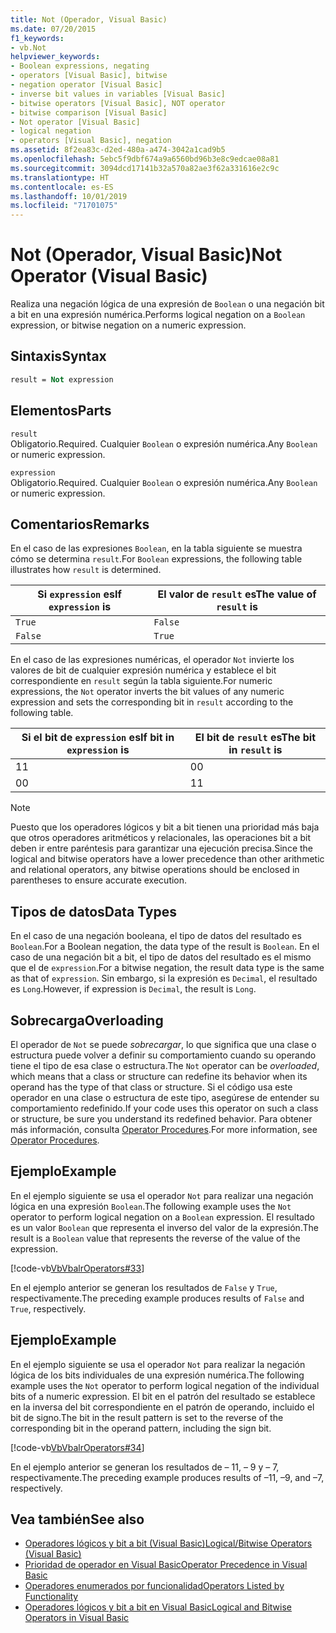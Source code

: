 ```yaml
---
title: Not (Operador, Visual Basic)
ms.date: 07/20/2015
f1_keywords:
- vb.Not
helpviewer_keywords:
- Boolean expressions, negating
- operators [Visual Basic], bitwise
- negation operator [Visual Basic]
- inverse bit values in variables [Visual Basic]
- bitwise operators [Visual Basic], NOT operator
- bitwise comparison [Visual Basic]
- Not operator [Visual Basic]
- logical negation
- operators [Visual Basic], negation
ms.assetid: 8f2ea83c-d2ed-480a-a474-3042a1cad9b5
ms.openlocfilehash: 5ebc5f9dbf674a9a6560bd96b3e8c9edcae08a81
ms.sourcegitcommit: 3094dcd17141b32a570a82ae3f62a331616e2c9c
ms.translationtype: HT
ms.contentlocale: es-ES
ms.lasthandoff: 10/01/2019
ms.locfileid: "71701075"
---
```

# <a name="not-operator-visual-basic"></a><span data-ttu-id="119be-102">Not (Operador, Visual Basic)</span><span class="sxs-lookup"><span data-stu-id="119be-102">Not Operator (Visual Basic)</span></span>
<span data-ttu-id="119be-103">Realiza una negación lógica de una expresión de `Boolean` o una negación bit a bit en una expresión numérica.</span><span class="sxs-lookup"><span data-stu-id="119be-103">Performs logical negation on a `Boolean` expression, or bitwise negation on a numeric expression.</span></span>  
  
## <a name="syntax"></a><span data-ttu-id="119be-104">Sintaxis</span><span class="sxs-lookup"><span data-stu-id="119be-104">Syntax</span></span>  
  
```vb  
result = Not expression  
```  
  
## <a name="parts"></a><span data-ttu-id="119be-105">Elementos</span><span class="sxs-lookup"><span data-stu-id="119be-105">Parts</span></span>  
 `result`  
 <span data-ttu-id="119be-106">Obligatorio.</span><span class="sxs-lookup"><span data-stu-id="119be-106">Required.</span></span> <span data-ttu-id="119be-107">Cualquier `Boolean` o expresión numérica.</span><span class="sxs-lookup"><span data-stu-id="119be-107">Any `Boolean` or numeric expression.</span></span>  
  
 `expression`  
 <span data-ttu-id="119be-108">Obligatorio.</span><span class="sxs-lookup"><span data-stu-id="119be-108">Required.</span></span> <span data-ttu-id="119be-109">Cualquier `Boolean` o expresión numérica.</span><span class="sxs-lookup"><span data-stu-id="119be-109">Any `Boolean` or numeric expression.</span></span>  
  
## <a name="remarks"></a><span data-ttu-id="119be-110">Comentarios</span><span class="sxs-lookup"><span data-stu-id="119be-110">Remarks</span></span>  
 <span data-ttu-id="119be-111">En el caso de las expresiones `Boolean`, en la tabla siguiente se muestra cómo se determina `result`.</span><span class="sxs-lookup"><span data-stu-id="119be-111">For `Boolean` expressions, the following table illustrates how `result` is determined.</span></span>  
  
|<span data-ttu-id="119be-112">Si `expression` es</span><span class="sxs-lookup"><span data-stu-id="119be-112">If `expression` is</span></span>|<span data-ttu-id="119be-113">El valor de `result` es</span><span class="sxs-lookup"><span data-stu-id="119be-113">The value of `result` is</span></span>|  
|------------------------|------------------------------|  
|`True`|`False`|  
|`False`|`True`|  
  
 <span data-ttu-id="119be-114">En el caso de las expresiones numéricas, el operador `Not` invierte los valores de bit de cualquier expresión numérica y establece el bit correspondiente en `result` según la tabla siguiente.</span><span class="sxs-lookup"><span data-stu-id="119be-114">For numeric expressions, the `Not` operator inverts the bit values of any numeric expression and sets the corresponding bit in `result` according to the following table.</span></span>  
  
|<span data-ttu-id="119be-115">Si el bit de `expression` es</span><span class="sxs-lookup"><span data-stu-id="119be-115">If bit in `expression` is</span></span>|<span data-ttu-id="119be-116">El bit de `result` es</span><span class="sxs-lookup"><span data-stu-id="119be-116">The bit in `result` is</span></span>|  
|-------------------------------|----------------------------|  
|<span data-ttu-id="119be-117">1</span><span class="sxs-lookup"><span data-stu-id="119be-117">1</span></span>|<span data-ttu-id="119be-118">0</span><span class="sxs-lookup"><span data-stu-id="119be-118">0</span></span>|  
|<span data-ttu-id="119be-119">0</span><span class="sxs-lookup"><span data-stu-id="119be-119">0</span></span>|<span data-ttu-id="119be-120">1</span><span class="sxs-lookup"><span data-stu-id="119be-120">1</span></span>|  
  
> [!NOTE]
> <span data-ttu-id="119be-121">Puesto que los operadores lógicos y bit a bit tienen una prioridad más baja que otros operadores aritméticos y relacionales, las operaciones bit a bit deben ir entre paréntesis para garantizar una ejecución precisa.</span><span class="sxs-lookup"><span data-stu-id="119be-121">Since the logical and bitwise operators have a lower precedence than other arithmetic and relational operators, any bitwise operations should be enclosed in parentheses to ensure accurate execution.</span></span>  
  
## <a name="data-types"></a><span data-ttu-id="119be-122">Tipos de datos</span><span class="sxs-lookup"><span data-stu-id="119be-122">Data Types</span></span>  
 <span data-ttu-id="119be-123">En el caso de una negación booleana, el tipo de datos del resultado es `Boolean`.</span><span class="sxs-lookup"><span data-stu-id="119be-123">For a Boolean negation, the data type of the result is `Boolean`.</span></span> <span data-ttu-id="119be-124">En el caso de una negación bit a bit, el tipo de datos del resultado es el mismo que el de `expression`.</span><span class="sxs-lookup"><span data-stu-id="119be-124">For a bitwise negation, the result data type is the same as that of `expression`.</span></span> <span data-ttu-id="119be-125">Sin embargo, si la expresión es `Decimal`, el resultado es `Long`.</span><span class="sxs-lookup"><span data-stu-id="119be-125">However, if expression is `Decimal`, the result is `Long`.</span></span>  
  
## <a name="overloading"></a><span data-ttu-id="119be-126">Sobrecarga</span><span class="sxs-lookup"><span data-stu-id="119be-126">Overloading</span></span>  
 <span data-ttu-id="119be-127">El operador de `Not` se puede *sobrecargar*, lo que significa que una clase o estructura puede volver a definir su comportamiento cuando su operando tiene el tipo de esa clase o estructura.</span><span class="sxs-lookup"><span data-stu-id="119be-127">The `Not` operator can be *overloaded*, which means that a class or structure can redefine its behavior when its operand has the type of that class or structure.</span></span> <span data-ttu-id="119be-128">Si el código usa este operador en una clase o estructura de este tipo, asegúrese de entender su comportamiento redefinido.</span><span class="sxs-lookup"><span data-stu-id="119be-128">If your code uses this operator on such a class or structure, be sure you understand its redefined behavior.</span></span> <span data-ttu-id="119be-129">Para obtener más información, consulta [Operator Procedures](../../../visual-basic/programming-guide/language-features/procedures/operator-procedures.md).</span><span class="sxs-lookup"><span data-stu-id="119be-129">For more information, see [Operator Procedures](../../../visual-basic/programming-guide/language-features/procedures/operator-procedures.md).</span></span>  
  
## <a name="example"></a><span data-ttu-id="119be-130">Ejemplo</span><span class="sxs-lookup"><span data-stu-id="119be-130">Example</span></span>  
 <span data-ttu-id="119be-131">En el ejemplo siguiente se usa el operador `Not` para realizar una negación lógica en una expresión `Boolean`.</span><span class="sxs-lookup"><span data-stu-id="119be-131">The following example uses the `Not` operator to perform logical negation on a `Boolean` expression.</span></span> <span data-ttu-id="119be-132">El resultado es un valor `Boolean` que representa el inverso del valor de la expresión.</span><span class="sxs-lookup"><span data-stu-id="119be-132">The result is a `Boolean` value that represents the reverse of the value of the expression.</span></span>  
  
 [!code-vb[VbVbalrOperators#33](~/samples/snippets/visualbasic/VS_Snippets_VBCSharp/VbVbalrOperators/VB/Class1.vb#33)]  
  
 <span data-ttu-id="119be-133">En el ejemplo anterior se generan los resultados de `False` y `True`, respectivamente.</span><span class="sxs-lookup"><span data-stu-id="119be-133">The preceding example produces results of `False` and `True`, respectively.</span></span>  
  
## <a name="example"></a><span data-ttu-id="119be-134">Ejemplo</span><span class="sxs-lookup"><span data-stu-id="119be-134">Example</span></span>  
 <span data-ttu-id="119be-135">En el ejemplo siguiente se usa el operador `Not` para realizar la negación lógica de los bits individuales de una expresión numérica.</span><span class="sxs-lookup"><span data-stu-id="119be-135">The following example uses the `Not` operator to perform logical negation of the individual bits of a numeric expression.</span></span> <span data-ttu-id="119be-136">El bit en el patrón del resultado se establece en la inversa del bit correspondiente en el patrón de operando, incluido el bit de signo.</span><span class="sxs-lookup"><span data-stu-id="119be-136">The bit in the result pattern is set to the reverse of the corresponding bit in the operand pattern, including the sign bit.</span></span>  
  
 [!code-vb[VbVbalrOperators#34](~/samples/snippets/visualbasic/VS_Snippets_VBCSharp/VbVbalrOperators/VB/Class1.vb#34)]  
  
 <span data-ttu-id="119be-137">En el ejemplo anterior se generan los resultados de – 11, – 9 y – 7, respectivamente.</span><span class="sxs-lookup"><span data-stu-id="119be-137">The preceding example produces results of –11, –9, and –7, respectively.</span></span>  
  
## <a name="see-also"></a><span data-ttu-id="119be-138">Vea también</span><span class="sxs-lookup"><span data-stu-id="119be-138">See also</span></span>

- [<span data-ttu-id="119be-139">Operadores lógicos y bit a bit (Visual Basic)</span><span class="sxs-lookup"><span data-stu-id="119be-139">Logical/Bitwise Operators (Visual Basic)</span></span>](../../../visual-basic/language-reference/operators/logical-bitwise-operators.md)
- [<span data-ttu-id="119be-140">Prioridad de operador en Visual Basic</span><span class="sxs-lookup"><span data-stu-id="119be-140">Operator Precedence in Visual Basic</span></span>](../../../visual-basic/language-reference/operators/operator-precedence.md)
- [<span data-ttu-id="119be-141">Operadores enumerados por funcionalidad</span><span class="sxs-lookup"><span data-stu-id="119be-141">Operators Listed by Functionality</span></span>](../../../visual-basic/language-reference/operators/operators-listed-by-functionality.md)
- [<span data-ttu-id="119be-142">Operadores lógicos y bit a bit en Visual Basic</span><span class="sxs-lookup"><span data-stu-id="119be-142">Logical and Bitwise Operators in Visual Basic</span></span>](../../../visual-basic/programming-guide/language-features/operators-and-expressions/logical-and-bitwise-operators.md)
